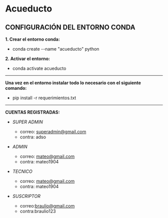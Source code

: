 # Acueducto

## CONFIGURACIÓN DEL ENTORNO CONDA

**1. Crear el entorno conda:**
- conda create --name "acueducto" python

**2. Activar el entorno:**
- conda activate acueducto 
---
**Una vez en el entorno instalar todo lo necesario con el siguiente comando:**
- pip install -r requerimientos.txt
---
**CUENTAS REGISTRADAS:**

- *SUPER ADMIN*
  + correo: superadmin@gmail.com
  + contra: adso

- *ADMIN*

  + correo: mateo@gmail.com	
  + contra: mateo1904

- *TECNICO*
  + correo: mateo@gmail.com	
  + contra: mateo1904

- *SUSCRIPTOR*
  + correo:braulio@gmail.com
  + contra:braulio123

